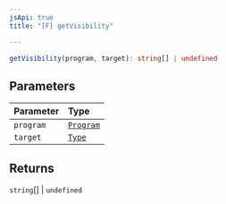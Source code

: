 ```yaml
---
jsApi: true
title: "[F] getVisibility"

---
```

```ts
getVisibility(program, target): string[] | undefined
```

## Parameters

| Parameter | Type |
| :------ | :------ |
| `program` | [`Program`](Interface.Program.md) |
| `target` | [`Type`](Type.Type.md) |

## Returns

`string`[] \| `undefined`
